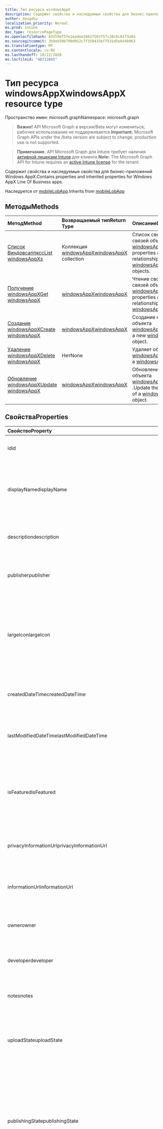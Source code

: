 ```yaml
---
title: Тип ресурса windowsAppX
description: Содержит свойства и наследуемые свойства для бизнес-приложений Windows AppX.
author: dougeby
localization_priority: Normal
ms.prod: intune
doc_type: resourcePageType
ms.openlocfilehash: 83559ef5fe2eadee26627503f57c20c6c01f3a8a
ms.sourcegitcommit: 3b9eb50b790d952c7f350433ef7531d5e6d4b963
ms.translationtype: MT
ms.contentlocale: ru-RU
ms.lasthandoff: 10/22/2020
ms.locfileid: "48712045"
---
```

# <a name="windowsappx-resource-type"></a><span data-ttu-id="607c9-103">Тип ресурса windowsAppX</span><span class="sxs-lookup"><span data-stu-id="607c9-103">windowsAppX resource type</span></span>

<span data-ttu-id="607c9-104">Пространство имен: microsoft.graph</span><span class="sxs-lookup"><span data-stu-id="607c9-104">Namespace: microsoft.graph</span></span>

> <span data-ttu-id="607c9-105">**Важно!** API Microsoft Graph в версии/Beta могут изменяться; рабочее использование не поддерживается.</span><span class="sxs-lookup"><span data-stu-id="607c9-105">**Important:** Microsoft Graph APIs under the /beta version are subject to change; production use is not supported.</span></span>

> <span data-ttu-id="607c9-106">**Примечание.** API Microsoft Graph для Intune требует наличия [активной лицензии Intune](https://go.microsoft.com/fwlink/?linkid=839381) для клиента.</span><span class="sxs-lookup"><span data-stu-id="607c9-106">**Note:** The Microsoft Graph API for Intune requires an [active Intune license](https://go.microsoft.com/fwlink/?linkid=839381) for the tenant.</span></span>

<span data-ttu-id="607c9-107">Содержит свойства и наследуемые свойства для бизнес-приложений Windows AppX.</span><span class="sxs-lookup"><span data-stu-id="607c9-107">Contains properties and inherited properties for Windows AppX Line Of Business apps.</span></span>


<span data-ttu-id="607c9-108">Наследуется от [mobileLobApp](../resources/intune-apps-mobilelobapp.md).</span><span class="sxs-lookup"><span data-stu-id="607c9-108">Inherits from [mobileLobApp](../resources/intune-apps-mobilelobapp.md)</span></span>

## <a name="methods"></a><span data-ttu-id="607c9-109">Методы</span><span class="sxs-lookup"><span data-stu-id="607c9-109">Methods</span></span>
|<span data-ttu-id="607c9-110">Метод</span><span class="sxs-lookup"><span data-stu-id="607c9-110">Method</span></span>|<span data-ttu-id="607c9-111">Возвращаемый тип</span><span class="sxs-lookup"><span data-stu-id="607c9-111">Return Type</span></span>|<span data-ttu-id="607c9-112">Описание</span><span class="sxs-lookup"><span data-stu-id="607c9-112">Description</span></span>|
|:---|:---|:---|
|[<span data-ttu-id="607c9-113">Список Виндовсаппксс</span><span class="sxs-lookup"><span data-stu-id="607c9-113">List windowsAppXs</span></span>](../api/intune-apps-windowsappx-list.md)|<span data-ttu-id="607c9-114">Коллекция [windowsAppX](../resources/intune-apps-windowsappx.md)</span><span class="sxs-lookup"><span data-stu-id="607c9-114">[windowsAppX](../resources/intune-apps-windowsappx.md) collection</span></span>|<span data-ttu-id="607c9-115">Список свойств и связей объектов [windowsAppX](../resources/intune-apps-windowsappx.md) .</span><span class="sxs-lookup"><span data-stu-id="607c9-115">List properties and relationships of the [windowsAppX](../resources/intune-apps-windowsappx.md) objects.</span></span>|
|[<span data-ttu-id="607c9-116">Получение windowsAppX</span><span class="sxs-lookup"><span data-stu-id="607c9-116">Get windowsAppX</span></span>](../api/intune-apps-windowsappx-get.md)|[<span data-ttu-id="607c9-117">windowsAppX</span><span class="sxs-lookup"><span data-stu-id="607c9-117">windowsAppX</span></span>](../resources/intune-apps-windowsappx.md)|<span data-ttu-id="607c9-118">Чтение свойств и связей объекта [windowsAppX](../resources/intune-apps-windowsappx.md) .</span><span class="sxs-lookup"><span data-stu-id="607c9-118">Read properties and relationships of the [windowsAppX](../resources/intune-apps-windowsappx.md) object.</span></span>|
|[<span data-ttu-id="607c9-119">Создание windowsAppX</span><span class="sxs-lookup"><span data-stu-id="607c9-119">Create windowsAppX</span></span>](../api/intune-apps-windowsappx-create.md)|[<span data-ttu-id="607c9-120">windowsAppX</span><span class="sxs-lookup"><span data-stu-id="607c9-120">windowsAppX</span></span>](../resources/intune-apps-windowsappx.md)|<span data-ttu-id="607c9-121">Создание нового объекта [windowsAppX](../resources/intune-apps-windowsappx.md) .</span><span class="sxs-lookup"><span data-stu-id="607c9-121">Create a new [windowsAppX](../resources/intune-apps-windowsappx.md) object.</span></span>|
|[<span data-ttu-id="607c9-122">Удаление windowsAppX</span><span class="sxs-lookup"><span data-stu-id="607c9-122">Delete windowsAppX</span></span>](../api/intune-apps-windowsappx-delete.md)|<span data-ttu-id="607c9-123">Нет</span><span class="sxs-lookup"><span data-stu-id="607c9-123">None</span></span>|<span data-ttu-id="607c9-124">Удаляет объект [windowsAppX](../resources/intune-apps-windowsappx.md).</span><span class="sxs-lookup"><span data-stu-id="607c9-124">Deletes a [windowsAppX](../resources/intune-apps-windowsappx.md).</span></span>|
|[<span data-ttu-id="607c9-125">Обновление windowsAppX</span><span class="sxs-lookup"><span data-stu-id="607c9-125">Update windowsAppX</span></span>](../api/intune-apps-windowsappx-update.md)|[<span data-ttu-id="607c9-126">windowsAppX</span><span class="sxs-lookup"><span data-stu-id="607c9-126">windowsAppX</span></span>](../resources/intune-apps-windowsappx.md)|<span data-ttu-id="607c9-127">Обновление свойств объекта [windowsAppX](../resources/intune-apps-windowsappx.md) .</span><span class="sxs-lookup"><span data-stu-id="607c9-127">Update the properties of a [windowsAppX](../resources/intune-apps-windowsappx.md) object.</span></span>|

## <a name="properties"></a><span data-ttu-id="607c9-128">Свойства</span><span class="sxs-lookup"><span data-stu-id="607c9-128">Properties</span></span>
|<span data-ttu-id="607c9-129">Свойство</span><span class="sxs-lookup"><span data-stu-id="607c9-129">Property</span></span>|<span data-ttu-id="607c9-130">Тип</span><span class="sxs-lookup"><span data-stu-id="607c9-130">Type</span></span>|<span data-ttu-id="607c9-131">Описание</span><span class="sxs-lookup"><span data-stu-id="607c9-131">Description</span></span>|
|:---|:---|:---|
|<span data-ttu-id="607c9-132">id</span><span class="sxs-lookup"><span data-stu-id="607c9-132">id</span></span>|<span data-ttu-id="607c9-133">Строка</span><span class="sxs-lookup"><span data-stu-id="607c9-133">String</span></span>|<span data-ttu-id="607c9-134">Ключ объекта.</span><span class="sxs-lookup"><span data-stu-id="607c9-134">Key of the entity.</span></span> <span data-ttu-id="607c9-135">Наследуется от [mobileApp](../resources/intune-shared-mobileapp.md).</span><span class="sxs-lookup"><span data-stu-id="607c9-135">Inherited from [mobileApp](../resources/intune-shared-mobileapp.md)</span></span>|
|<span data-ttu-id="607c9-136">displayName</span><span class="sxs-lookup"><span data-stu-id="607c9-136">displayName</span></span>|<span data-ttu-id="607c9-137">Строка</span><span class="sxs-lookup"><span data-stu-id="607c9-137">String</span></span>|<span data-ttu-id="607c9-138">Название приложения, которое предоставил или импортировал администратор.</span><span class="sxs-lookup"><span data-stu-id="607c9-138">The admin provided or imported title of the app.</span></span> <span data-ttu-id="607c9-139">Наследуется от [mobileApp](../resources/intune-shared-mobileapp.md).</span><span class="sxs-lookup"><span data-stu-id="607c9-139">Inherited from [mobileApp](../resources/intune-shared-mobileapp.md)</span></span>|
|<span data-ttu-id="607c9-140">description</span><span class="sxs-lookup"><span data-stu-id="607c9-140">description</span></span>|<span data-ttu-id="607c9-141">Строка</span><span class="sxs-lookup"><span data-stu-id="607c9-141">String</span></span>|<span data-ttu-id="607c9-142">Описание приложения.</span><span class="sxs-lookup"><span data-stu-id="607c9-142">The description of the app.</span></span> <span data-ttu-id="607c9-143">Наследуется от [mobileApp](../resources/intune-shared-mobileapp.md).</span><span class="sxs-lookup"><span data-stu-id="607c9-143">Inherited from [mobileApp](../resources/intune-shared-mobileapp.md)</span></span>|
|<span data-ttu-id="607c9-144">publisher</span><span class="sxs-lookup"><span data-stu-id="607c9-144">publisher</span></span>|<span data-ttu-id="607c9-145">String</span><span class="sxs-lookup"><span data-stu-id="607c9-145">String</span></span>|<span data-ttu-id="607c9-146">Издатель приложения.</span><span class="sxs-lookup"><span data-stu-id="607c9-146">The publisher of the app.</span></span> <span data-ttu-id="607c9-147">Наследуется от [mobileApp](../resources/intune-shared-mobileapp.md).</span><span class="sxs-lookup"><span data-stu-id="607c9-147">Inherited from [mobileApp](../resources/intune-shared-mobileapp.md)</span></span>|
|<span data-ttu-id="607c9-148">largeIcon</span><span class="sxs-lookup"><span data-stu-id="607c9-148">largeIcon</span></span>|[<span data-ttu-id="607c9-149">mimeContent</span><span class="sxs-lookup"><span data-stu-id="607c9-149">mimeContent</span></span>](../resources/intune-shared-mimecontent.md)|<span data-ttu-id="607c9-150">Представляет большой значок, который отображается в сведениях о приложении, используется для отправки значка.</span><span class="sxs-lookup"><span data-stu-id="607c9-150">The large icon, to be displayed in the app details and used for upload of the icon.</span></span> <span data-ttu-id="607c9-151">Наследуется от [mobileApp](../resources/intune-shared-mobileapp.md).</span><span class="sxs-lookup"><span data-stu-id="607c9-151">Inherited from [mobileApp](../resources/intune-shared-mobileapp.md)</span></span>|
|<span data-ttu-id="607c9-152">createdDateTime</span><span class="sxs-lookup"><span data-stu-id="607c9-152">createdDateTime</span></span>|<span data-ttu-id="607c9-153">DateTimeOffset</span><span class="sxs-lookup"><span data-stu-id="607c9-153">DateTimeOffset</span></span>|<span data-ttu-id="607c9-154">Дата и время создания приложения.</span><span class="sxs-lookup"><span data-stu-id="607c9-154">The date and time the app was created.</span></span> <span data-ttu-id="607c9-155">Наследуется от [mobileApp](../resources/intune-shared-mobileapp.md).</span><span class="sxs-lookup"><span data-stu-id="607c9-155">Inherited from [mobileApp](../resources/intune-shared-mobileapp.md)</span></span>|
|<span data-ttu-id="607c9-156">lastModifiedDateTime</span><span class="sxs-lookup"><span data-stu-id="607c9-156">lastModifiedDateTime</span></span>|<span data-ttu-id="607c9-157">DateTimeOffset</span><span class="sxs-lookup"><span data-stu-id="607c9-157">DateTimeOffset</span></span>|<span data-ttu-id="607c9-158">Дата и время последнего изменения приложения.</span><span class="sxs-lookup"><span data-stu-id="607c9-158">The date and time the app was last modified.</span></span> <span data-ttu-id="607c9-159">Наследуется от [mobileApp](../resources/intune-shared-mobileapp.md).</span><span class="sxs-lookup"><span data-stu-id="607c9-159">Inherited from [mobileApp](../resources/intune-shared-mobileapp.md)</span></span>|
|<span data-ttu-id="607c9-160">isFeatured</span><span class="sxs-lookup"><span data-stu-id="607c9-160">isFeatured</span></span>|<span data-ttu-id="607c9-161">Boolean</span><span class="sxs-lookup"><span data-stu-id="607c9-161">Boolean</span></span>|<span data-ttu-id="607c9-162">Значение, которое показывает, отмечено ли приложение как подобранное администратором. Наследуется от объекта [mobileApp](../resources/intune-shared-mobileapp.md).</span><span class="sxs-lookup"><span data-stu-id="607c9-162">The value indicating whether the app is marked as featured by the admin. Inherited from [mobileApp](../resources/intune-shared-mobileapp.md)</span></span>|
|<span data-ttu-id="607c9-163">privacyInformationUrl</span><span class="sxs-lookup"><span data-stu-id="607c9-163">privacyInformationUrl</span></span>|<span data-ttu-id="607c9-164">String</span><span class="sxs-lookup"><span data-stu-id="607c9-164">String</span></span>|<span data-ttu-id="607c9-165">URL-адрес заявления о конфиденциальности.</span><span class="sxs-lookup"><span data-stu-id="607c9-165">The privacy statement Url.</span></span> <span data-ttu-id="607c9-166">Наследуется от [mobileApp](../resources/intune-shared-mobileapp.md).</span><span class="sxs-lookup"><span data-stu-id="607c9-166">Inherited from [mobileApp](../resources/intune-shared-mobileapp.md)</span></span>|
|<span data-ttu-id="607c9-167">informationUrl</span><span class="sxs-lookup"><span data-stu-id="607c9-167">informationUrl</span></span>|<span data-ttu-id="607c9-168">String</span><span class="sxs-lookup"><span data-stu-id="607c9-168">String</span></span>|<span data-ttu-id="607c9-169">URL-адрес страницы с дополнительными сведениями.</span><span class="sxs-lookup"><span data-stu-id="607c9-169">The more information Url.</span></span> <span data-ttu-id="607c9-170">Наследуется от [mobileApp](../resources/intune-shared-mobileapp.md).</span><span class="sxs-lookup"><span data-stu-id="607c9-170">Inherited from [mobileApp](../resources/intune-shared-mobileapp.md)</span></span>|
|<span data-ttu-id="607c9-171">owner</span><span class="sxs-lookup"><span data-stu-id="607c9-171">owner</span></span>|<span data-ttu-id="607c9-172">String</span><span class="sxs-lookup"><span data-stu-id="607c9-172">String</span></span>|<span data-ttu-id="607c9-173">Владелец приложения.</span><span class="sxs-lookup"><span data-stu-id="607c9-173">The owner of the app.</span></span> <span data-ttu-id="607c9-174">Наследуется от [mobileApp](../resources/intune-shared-mobileapp.md).</span><span class="sxs-lookup"><span data-stu-id="607c9-174">Inherited from [mobileApp](../resources/intune-shared-mobileapp.md)</span></span>|
|<span data-ttu-id="607c9-175">developer</span><span class="sxs-lookup"><span data-stu-id="607c9-175">developer</span></span>|<span data-ttu-id="607c9-176">String</span><span class="sxs-lookup"><span data-stu-id="607c9-176">String</span></span>|<span data-ttu-id="607c9-177">Разработчик приложения.</span><span class="sxs-lookup"><span data-stu-id="607c9-177">The developer of the app.</span></span> <span data-ttu-id="607c9-178">Наследуется от [mobileApp](../resources/intune-shared-mobileapp.md).</span><span class="sxs-lookup"><span data-stu-id="607c9-178">Inherited from [mobileApp](../resources/intune-shared-mobileapp.md)</span></span>|
|<span data-ttu-id="607c9-179">notes</span><span class="sxs-lookup"><span data-stu-id="607c9-179">notes</span></span>|<span data-ttu-id="607c9-180">String</span><span class="sxs-lookup"><span data-stu-id="607c9-180">String</span></span>|<span data-ttu-id="607c9-181">Заметки для приложения.</span><span class="sxs-lookup"><span data-stu-id="607c9-181">Notes for the app.</span></span> <span data-ttu-id="607c9-182">Наследуется от [mobileApp](../resources/intune-shared-mobileapp.md).</span><span class="sxs-lookup"><span data-stu-id="607c9-182">Inherited from [mobileApp](../resources/intune-shared-mobileapp.md)</span></span>|
|<span data-ttu-id="607c9-183">uploadState</span><span class="sxs-lookup"><span data-stu-id="607c9-183">uploadState</span></span>|<span data-ttu-id="607c9-184">Int32</span><span class="sxs-lookup"><span data-stu-id="607c9-184">Int32</span></span>|<span data-ttu-id="607c9-185">Состояние отправки.</span><span class="sxs-lookup"><span data-stu-id="607c9-185">The upload state.</span></span> <span data-ttu-id="607c9-186">Возможные значения: 0 – `Not Ready` , 1 – `Ready` , 2 `Processing` .</span><span class="sxs-lookup"><span data-stu-id="607c9-186">Possible values are: 0 - `Not Ready`, 1 - `Ready`, 2 - `Processing`.</span></span> <span data-ttu-id="607c9-187">Наследуется от [mobileApp](../resources/intune-shared-mobileapp.md).</span><span class="sxs-lookup"><span data-stu-id="607c9-187">Inherited from [mobileApp](../resources/intune-shared-mobileapp.md)</span></span>|
|<span data-ttu-id="607c9-188">publishingState</span><span class="sxs-lookup"><span data-stu-id="607c9-188">publishingState</span></span>|[<span data-ttu-id="607c9-189">мобилеапппублишингстате</span><span class="sxs-lookup"><span data-stu-id="607c9-189">mobileAppPublishingState</span></span>](../resources/intune-apps-mobileapppublishingstate.md)|<span data-ttu-id="607c9-190">Состояние публикации для приложения.</span><span class="sxs-lookup"><span data-stu-id="607c9-190">The publishing state for the app.</span></span> <span data-ttu-id="607c9-191">Приложение невозможно назначить, если оно не опубликовано.</span><span class="sxs-lookup"><span data-stu-id="607c9-191">The app cannot be assigned unless the app is published.</span></span> <span data-ttu-id="607c9-192">Наследуется от [mobileApp](../resources/intune-shared-mobileapp.md).</span><span class="sxs-lookup"><span data-stu-id="607c9-192">Inherited from [mobileApp](../resources/intune-shared-mobileapp.md).</span></span> <span data-ttu-id="607c9-193">Возможные значения: `notPublished`, `processing`, `published`.</span><span class="sxs-lookup"><span data-stu-id="607c9-193">Possible values are: `notPublished`, `processing`, `published`.</span></span>|
|<span data-ttu-id="607c9-194">isAssigned</span><span class="sxs-lookup"><span data-stu-id="607c9-194">isAssigned</span></span>|<span data-ttu-id="607c9-195">Boolean</span><span class="sxs-lookup"><span data-stu-id="607c9-195">Boolean</span></span>|<span data-ttu-id="607c9-196">Значение, указывающее, назначено ли приложение по крайней мере одной группе.</span><span class="sxs-lookup"><span data-stu-id="607c9-196">The value indicating whether the app is assigned to at least one group.</span></span> <span data-ttu-id="607c9-197">Наследуется от [mobileApp](../resources/intune-shared-mobileapp.md).</span><span class="sxs-lookup"><span data-stu-id="607c9-197">Inherited from [mobileApp](../resources/intune-shared-mobileapp.md)</span></span>|
|<span data-ttu-id="607c9-198">roleScopeTagIds</span><span class="sxs-lookup"><span data-stu-id="607c9-198">roleScopeTagIds</span></span>|<span data-ttu-id="607c9-199">Коллекция строк</span><span class="sxs-lookup"><span data-stu-id="607c9-199">String collection</span></span>|<span data-ttu-id="607c9-200">Список идентификаторов тегов области для этого мобильного приложения.</span><span class="sxs-lookup"><span data-stu-id="607c9-200">List of scope tag ids for this mobile app.</span></span> <span data-ttu-id="607c9-201">Наследуется от [mobileApp](../resources/intune-shared-mobileapp.md).</span><span class="sxs-lookup"><span data-stu-id="607c9-201">Inherited from [mobileApp](../resources/intune-shared-mobileapp.md)</span></span>|
|<span data-ttu-id="607c9-202">депендентаппкаунт</span><span class="sxs-lookup"><span data-stu-id="607c9-202">dependentAppCount</span></span>|<span data-ttu-id="607c9-203">Int32</span><span class="sxs-lookup"><span data-stu-id="607c9-203">Int32</span></span>|<span data-ttu-id="607c9-204">Общее количество зависимостей для дочернего приложения.</span><span class="sxs-lookup"><span data-stu-id="607c9-204">The total number of dependencies the child app has.</span></span> <span data-ttu-id="607c9-205">Наследуется от [mobileApp](../resources/intune-shared-mobileapp.md).</span><span class="sxs-lookup"><span data-stu-id="607c9-205">Inherited from [mobileApp](../resources/intune-shared-mobileapp.md)</span></span>|
|<span data-ttu-id="607c9-206">суперседингаппкаунт</span><span class="sxs-lookup"><span data-stu-id="607c9-206">supersedingAppCount</span></span>|<span data-ttu-id="607c9-207">Int32</span><span class="sxs-lookup"><span data-stu-id="607c9-207">Int32</span></span>|<span data-ttu-id="607c9-208">Общее количество приложений, которые напрямую или косвенно заменяют данное приложение.</span><span class="sxs-lookup"><span data-stu-id="607c9-208">The total number of apps this app directly or indirectly supersedes.</span></span> <span data-ttu-id="607c9-209">Наследуется от [mobileApp](../resources/intune-shared-mobileapp.md).</span><span class="sxs-lookup"><span data-stu-id="607c9-209">Inherited from [mobileApp](../resources/intune-shared-mobileapp.md)</span></span>|
|<span data-ttu-id="607c9-210">суперседедаппкаунт</span><span class="sxs-lookup"><span data-stu-id="607c9-210">supersededAppCount</span></span>|<span data-ttu-id="607c9-211">Int32</span><span class="sxs-lookup"><span data-stu-id="607c9-211">Int32</span></span>|<span data-ttu-id="607c9-212">Общее число приложений, для которых это приложение напрямую или косвенно заменяется.</span><span class="sxs-lookup"><span data-stu-id="607c9-212">The total number of apps this app is directly or indirectly superseded by.</span></span> <span data-ttu-id="607c9-213">Наследуется от [mobileApp](../resources/intune-shared-mobileapp.md).</span><span class="sxs-lookup"><span data-stu-id="607c9-213">Inherited from [mobileApp](../resources/intune-shared-mobileapp.md)</span></span>|
|<span data-ttu-id="607c9-214">committedContentVersion</span><span class="sxs-lookup"><span data-stu-id="607c9-214">committedContentVersion</span></span>|<span data-ttu-id="607c9-215">String</span><span class="sxs-lookup"><span data-stu-id="607c9-215">String</span></span>|<span data-ttu-id="607c9-216">Внутренняя версия подтвержденного содержимого.</span><span class="sxs-lookup"><span data-stu-id="607c9-216">The internal committed content version.</span></span> <span data-ttu-id="607c9-217">Наследуется от [mobileLobApp](../resources/intune-apps-mobilelobapp.md).</span><span class="sxs-lookup"><span data-stu-id="607c9-217">Inherited from [mobileLobApp](../resources/intune-apps-mobilelobapp.md)</span></span>|
|<span data-ttu-id="607c9-218">fileName</span><span class="sxs-lookup"><span data-stu-id="607c9-218">fileName</span></span>|<span data-ttu-id="607c9-219">String</span><span class="sxs-lookup"><span data-stu-id="607c9-219">String</span></span>|<span data-ttu-id="607c9-220">Имя основного файла бизнес-приложения.</span><span class="sxs-lookup"><span data-stu-id="607c9-220">The name of the main Lob application file.</span></span> <span data-ttu-id="607c9-221">Наследуется от [mobileLobApp](../resources/intune-apps-mobilelobapp.md).</span><span class="sxs-lookup"><span data-stu-id="607c9-221">Inherited from [mobileLobApp](../resources/intune-apps-mobilelobapp.md)</span></span>|
|<span data-ttu-id="607c9-222">size</span><span class="sxs-lookup"><span data-stu-id="607c9-222">size</span></span>|<span data-ttu-id="607c9-223">Int64</span><span class="sxs-lookup"><span data-stu-id="607c9-223">Int64</span></span>|<span data-ttu-id="607c9-224">Общий размер, включая все отправленные файлы.</span><span class="sxs-lookup"><span data-stu-id="607c9-224">The total size, including all uploaded files.</span></span> <span data-ttu-id="607c9-225">Наследуется от [mobileLobApp](../resources/intune-apps-mobilelobapp.md).</span><span class="sxs-lookup"><span data-stu-id="607c9-225">Inherited from [mobileLobApp](../resources/intune-apps-mobilelobapp.md)</span></span>|
|<span data-ttu-id="607c9-226">applicableArchitectures</span><span class="sxs-lookup"><span data-stu-id="607c9-226">applicableArchitectures</span></span>|[<span data-ttu-id="607c9-227">windowsArchitecture</span><span class="sxs-lookup"><span data-stu-id="607c9-227">windowsArchitecture</span></span>](../resources/intune-apps-windowsarchitecture.md)|<span data-ttu-id="607c9-228">Архитектура Windows, которая поддерживается этим приложением.</span><span class="sxs-lookup"><span data-stu-id="607c9-228">The Windows architecture(s) for which this app can run on.</span></span> <span data-ttu-id="607c9-229">Возможные значения: `none`, `x86`, `x64`, `arm`, `neutral`, `arm64`.</span><span class="sxs-lookup"><span data-stu-id="607c9-229">Possible values are: `none`, `x86`, `x64`, `arm`, `neutral`, `arm64`.</span></span>|
|<span data-ttu-id="607c9-230">identityName</span><span class="sxs-lookup"><span data-stu-id="607c9-230">identityName</span></span>|<span data-ttu-id="607c9-231">String</span><span class="sxs-lookup"><span data-stu-id="607c9-231">String</span></span>|<span data-ttu-id="607c9-232">Имя удостоверения.</span><span class="sxs-lookup"><span data-stu-id="607c9-232">The Identity Name.</span></span>|
|<span data-ttu-id="607c9-233">identityPublisherHash</span><span class="sxs-lookup"><span data-stu-id="607c9-233">identityPublisherHash</span></span>|<span data-ttu-id="607c9-234">String</span><span class="sxs-lookup"><span data-stu-id="607c9-234">String</span></span>|<span data-ttu-id="607c9-235">Хэш издателей удостоверений.</span><span class="sxs-lookup"><span data-stu-id="607c9-235">The Identity Publisher Hash.</span></span>|
|<span data-ttu-id="607c9-236">identityResourceIdentifier</span><span class="sxs-lookup"><span data-stu-id="607c9-236">identityResourceIdentifier</span></span>|<span data-ttu-id="607c9-237">String</span><span class="sxs-lookup"><span data-stu-id="607c9-237">String</span></span>|<span data-ttu-id="607c9-238">Идентификатор ресурса Identity.</span><span class="sxs-lookup"><span data-stu-id="607c9-238">The Identity Resource Identifier.</span></span>|
|<span data-ttu-id="607c9-239">isBundle</span><span class="sxs-lookup"><span data-stu-id="607c9-239">isBundle</span></span>|<span data-ttu-id="607c9-240">Boolean</span><span class="sxs-lookup"><span data-stu-id="607c9-240">Boolean</span></span>|<span data-ttu-id="607c9-241">Указывает, является ли приложение пакетом.</span><span class="sxs-lookup"><span data-stu-id="607c9-241">Whether or not the app is a bundle.</span></span>|
|<span data-ttu-id="607c9-242">minimumSupportedOperatingSystem</span><span class="sxs-lookup"><span data-stu-id="607c9-242">minimumSupportedOperatingSystem</span></span>|[<span data-ttu-id="607c9-243">windowsMinimumOperatingSystem</span><span class="sxs-lookup"><span data-stu-id="607c9-243">windowsMinimumOperatingSystem</span></span>](../resources/intune-apps-windowsminimumoperatingsystem.md)|<span data-ttu-id="607c9-244">Значение, которое представляет минимальную применимую версию операционной системы.</span><span class="sxs-lookup"><span data-stu-id="607c9-244">The value for the minimum applicable operating system.</span></span>|
|<span data-ttu-id="607c9-245">identityVersion</span><span class="sxs-lookup"><span data-stu-id="607c9-245">identityVersion</span></span>|<span data-ttu-id="607c9-246">String</span><span class="sxs-lookup"><span data-stu-id="607c9-246">String</span></span>|<span data-ttu-id="607c9-247">Версия удостоверения.</span><span class="sxs-lookup"><span data-stu-id="607c9-247">The identity version.</span></span>|

## <a name="relationships"></a><span data-ttu-id="607c9-248">Связи</span><span class="sxs-lookup"><span data-stu-id="607c9-248">Relationships</span></span>
|<span data-ttu-id="607c9-249">Связь</span><span class="sxs-lookup"><span data-stu-id="607c9-249">Relationship</span></span>|<span data-ttu-id="607c9-250">Тип</span><span class="sxs-lookup"><span data-stu-id="607c9-250">Type</span></span>|<span data-ttu-id="607c9-251">Описание</span><span class="sxs-lookup"><span data-stu-id="607c9-251">Description</span></span>|
|:---|:---|:---|
|<span data-ttu-id="607c9-252">categories</span><span class="sxs-lookup"><span data-stu-id="607c9-252">categories</span></span>|<span data-ttu-id="607c9-253">Коллекция [mobileAppCategory](../resources/intune-apps-mobileappcategory.md)</span><span class="sxs-lookup"><span data-stu-id="607c9-253">[mobileAppCategory](../resources/intune-apps-mobileappcategory.md) collection</span></span>|<span data-ttu-id="607c9-254">Список категорий для этого приложения.</span><span class="sxs-lookup"><span data-stu-id="607c9-254">The list of categories for this app.</span></span> <span data-ttu-id="607c9-255">Наследуется от [mobileApp](../resources/intune-shared-mobileapp.md).</span><span class="sxs-lookup"><span data-stu-id="607c9-255">Inherited from [mobileApp](../resources/intune-shared-mobileapp.md)</span></span>|
|<span data-ttu-id="607c9-256">assignments</span><span class="sxs-lookup"><span data-stu-id="607c9-256">assignments</span></span>|<span data-ttu-id="607c9-257">Коллекция [mobileAppAssignment](../resources/intune-apps-mobileappassignment.md)</span><span class="sxs-lookup"><span data-stu-id="607c9-257">[mobileAppAssignment](../resources/intune-apps-mobileappassignment.md) collection</span></span>|<span data-ttu-id="607c9-258">Список назначений группы для этого мобильного приложения.</span><span class="sxs-lookup"><span data-stu-id="607c9-258">The list of group assignments for this mobile app.</span></span> <span data-ttu-id="607c9-259">Наследуется от [mobileApp](../resources/intune-shared-mobileapp.md).</span><span class="sxs-lookup"><span data-stu-id="607c9-259">Inherited from [mobileApp](../resources/intune-shared-mobileapp.md)</span></span>|
|<span data-ttu-id="607c9-260">installSummary</span><span class="sxs-lookup"><span data-stu-id="607c9-260">installSummary</span></span>|<span data-ttu-id="607c9-261">[mobileAppInstallSummary](../resources/intune-apps-mobileappinstallsummary.md);</span><span class="sxs-lookup"><span data-stu-id="607c9-261">[mobileAppInstallSummary](../resources/intune-apps-mobileappinstallsummary.md)</span></span>|<span data-ttu-id="607c9-262">Общие сведения по установке мобильного приложения.</span><span class="sxs-lookup"><span data-stu-id="607c9-262">Mobile App Install Summary.</span></span> <span data-ttu-id="607c9-263">Наследуется от [mobileApp](../resources/intune-shared-mobileapp.md).</span><span class="sxs-lookup"><span data-stu-id="607c9-263">Inherited from [mobileApp](../resources/intune-shared-mobileapp.md)</span></span>|
|<span data-ttu-id="607c9-264">deviceStatuses</span><span class="sxs-lookup"><span data-stu-id="607c9-264">deviceStatuses</span></span>|<span data-ttu-id="607c9-265">Коллекция [mobileAppInstallStatus](../resources/intune-apps-mobileappinstallstatus.md)</span><span class="sxs-lookup"><span data-stu-id="607c9-265">[mobileAppInstallStatus](../resources/intune-apps-mobileappinstallstatus.md) collection</span></span>|<span data-ttu-id="607c9-266">Список состояний установки для этого мобильного приложения.</span><span class="sxs-lookup"><span data-stu-id="607c9-266">The list of installation states for this mobile app.</span></span> <span data-ttu-id="607c9-267">Наследуется от [mobileApp](../resources/intune-shared-mobileapp.md).</span><span class="sxs-lookup"><span data-stu-id="607c9-267">Inherited from [mobileApp](../resources/intune-shared-mobileapp.md)</span></span>|
|<span data-ttu-id="607c9-268">userStatuses</span><span class="sxs-lookup"><span data-stu-id="607c9-268">userStatuses</span></span>|<span data-ttu-id="607c9-269">Коллекция [усераппинсталлстатус](../resources/intune-apps-userappinstallstatus.md)</span><span class="sxs-lookup"><span data-stu-id="607c9-269">[userAppInstallStatus](../resources/intune-apps-userappinstallstatus.md) collection</span></span>|<span data-ttu-id="607c9-270">Список состояний установки для этого мобильного приложения.</span><span class="sxs-lookup"><span data-stu-id="607c9-270">The list of installation states for this mobile app.</span></span> <span data-ttu-id="607c9-271">Наследуется от [mobileApp](../resources/intune-shared-mobileapp.md).</span><span class="sxs-lookup"><span data-stu-id="607c9-271">Inherited from [mobileApp](../resources/intune-shared-mobileapp.md)</span></span>|
|<span data-ttu-id="607c9-272">Таблица</span><span class="sxs-lookup"><span data-stu-id="607c9-272">relationships</span></span>|<span data-ttu-id="607c9-273">Коллекция [мобилеаппрелатионшип](../resources/intune-apps-mobileapprelationship.md)</span><span class="sxs-lookup"><span data-stu-id="607c9-273">[mobileAppRelationship](../resources/intune-apps-mobileapprelationship.md) collection</span></span>|<span data-ttu-id="607c9-274">Набор прямых отношений для этого приложения.</span><span class="sxs-lookup"><span data-stu-id="607c9-274">The set of direct relationships for this app.</span></span> <span data-ttu-id="607c9-275">Наследуется от [mobileApp](../resources/intune-shared-mobileapp.md).</span><span class="sxs-lookup"><span data-stu-id="607c9-275">Inherited from [mobileApp](../resources/intune-shared-mobileapp.md)</span></span>|
|<span data-ttu-id="607c9-276">contentVersions</span><span class="sxs-lookup"><span data-stu-id="607c9-276">contentVersions</span></span>|<span data-ttu-id="607c9-277">Коллекция [mobileAppContent](../resources/intune-apps-mobileappcontent.md)</span><span class="sxs-lookup"><span data-stu-id="607c9-277">[mobileAppContent](../resources/intune-apps-mobileappcontent.md) collection</span></span>|<span data-ttu-id="607c9-278">Список версий содержимого для этого приложения.</span><span class="sxs-lookup"><span data-stu-id="607c9-278">The list of content versions for this app.</span></span> <span data-ttu-id="607c9-279">Наследуется от [mobileLobApp](../resources/intune-apps-mobilelobapp.md).</span><span class="sxs-lookup"><span data-stu-id="607c9-279">Inherited from [mobileLobApp](../resources/intune-apps-mobilelobapp.md)</span></span>|

## <a name="json-representation"></a><span data-ttu-id="607c9-280">Представление JSON</span><span class="sxs-lookup"><span data-stu-id="607c9-280">JSON Representation</span></span>
<span data-ttu-id="607c9-281">Ниже представлено описание ресурса в формате JSON.</span><span class="sxs-lookup"><span data-stu-id="607c9-281">Here is a JSON representation of the resource.</span></span>
<!-- {
  "blockType": "resource",
  "keyProperty": "id",
  "@odata.type": "microsoft.graph.windowsAppX"
}
-->
``` json
{
  "@odata.type": "#microsoft.graph.windowsAppX",
  "id": "String (identifier)",
  "displayName": "String",
  "description": "String",
  "publisher": "String",
  "largeIcon": {
    "@odata.type": "microsoft.graph.mimeContent",
    "type": "String",
    "value": "binary"
  },
  "createdDateTime": "String (timestamp)",
  "lastModifiedDateTime": "String (timestamp)",
  "isFeatured": true,
  "privacyInformationUrl": "String",
  "informationUrl": "String",
  "owner": "String",
  "developer": "String",
  "notes": "String",
  "uploadState": 1024,
  "publishingState": "String",
  "isAssigned": true,
  "roleScopeTagIds": [
    "String"
  ],
  "dependentAppCount": 1024,
  "supersedingAppCount": 1024,
  "supersededAppCount": 1024,
  "committedContentVersion": "String",
  "fileName": "String",
  "size": 1024,
  "applicableArchitectures": "String",
  "identityName": "String",
  "identityPublisherHash": "String",
  "identityResourceIdentifier": "String",
  "isBundle": true,
  "minimumSupportedOperatingSystem": {
    "@odata.type": "microsoft.graph.windowsMinimumOperatingSystem",
    "v8_0": true,
    "v8_1": true,
    "v10_0": true,
    "v10_1607": true,
    "v10_1703": true,
    "v10_1709": true,
    "v10_1803": true,
    "v10_1809": true,
    "v10_1903": true
  },
  "identityVersion": "String"
}
```





